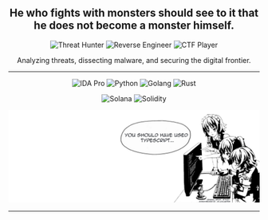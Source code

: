 <h2 align="center">He who fights with monsters should see to it that he does not become a monster himself. </h2>

<p align="center">
  <img src="https://img.shields.io/badge/-Threat%20Hunter-1a1a1a?style=flat-square&logo=shield" alt="Threat Hunter">
  <img src="https://img.shields.io/badge/-Reverse%20Engineer-1a1a1a?style=flat-square&logo=code" alt="Reverse Engineer">
  <img src="https://img.shields.io/badge/-CTF%20Player-1a1a1a?style=flat-square&logo=flag" alt="CTF Player">
</p>

<p align="center">
  Analyzing threats, dissecting malware, and securing the digital frontier. 
</p>

---

<p align="center">
  <img src="https://img.shields.io/badge/-IDA%20Pro-1a1a1a?style=flat-square" alt="IDA Pro">
  <img src="https://img.shields.io/badge/-Python-1a1a1a?style=flat-square&logo=python" alt="Python">
   <img src="https://img.shields.io/badge/-Golang-1a1a1a?style=flat-square&logo=Go" alt="Golang">
     <img src="https://img.shields.io/badge/-Rust-1a1a1a?style=flat-square&logo=Rust" alt="Rust">
  <p align="center">
  <img src="https://img.shields.io/badge/-Solana-1a1a1a?style=flat-square&logo=Solana" alt="Solana">
  <img src="https://img.shields.io/badge/-Solidity-1a1a1a?style=flat-square&logo=Solidity" alt="Solidity">
  </p>
</p>




<img src="114021347-e3c48b80-9870-11eb-8bc8-998bf39b4d0d.png" />




---

